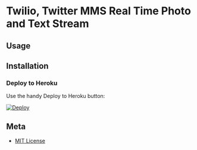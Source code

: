 # Twilio, Twitter MMS Real Time Photo and Text Stream

## Usage

## Installation

### Deploy to Heroku

Use the handy Deploy to Heroku button:

[![Deploy](https://www.herokucdn.com/deploy/button.png)](https://heroku.com/deploy?template=https://github.com/RobSpectre/Realtime-MMS-Photostream)

## Meta

* [MIT License](http://www.opensource.org/licenses/mit-license.html)
